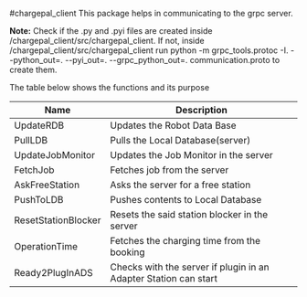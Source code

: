 #chargepal_client
This package helps in communicating to the grpc server.

**Note:**
Check if the .py and .pyi files are created inside /chargepal_client/src/chargepal_client. If not, inside /chargepal_client/src/chargepal_client run python -m grpc_tools.protoc -I. --python_out=. --pyi_out=. --grpc_python_out=. communication.proto  to create them.

The table below shows the functions and its purpose

| Name | Description |
| ------ | ------ |
|    UpdateRDB    |   Updates the Robot Data Base      |
|  PullLDB      |    Pulls the Local Database(server)     |
|  UpdateJobMonitor      |  Updates the Job Monitor in the server      |
|   FetchJob     |   Fetches job from the server     |
|  AskFreeStation      | Asks the server for a free station       |
| PushToLDB       |  Pushes contents to Local Database       |
| ResetStationBlocker       |  Resets the said station blocker in the server      |
|  OperationTime      |  Fetches the charging time from the booking      |
| Ready2PlugInADS       |  Checks with the server if plugin in an Adapter Station can start       |
